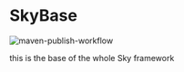 # SkyBase

![maven-publish-workflow](https://github.com/SkyFW/SkyBase/workflows/maven-publish-workflow/badge.svg)

this is the base of the whole Sky framework
